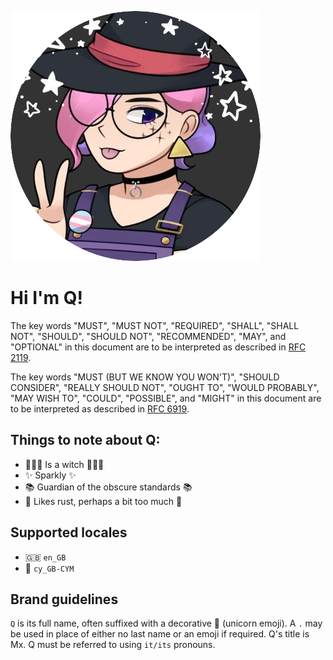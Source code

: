 ![](https://raw.githubusercontent.com/TheEnbyperor/TheEnbyperor/master/pfp.png)

# Hi I'm Q!

The key words "MUST", "MUST NOT", "REQUIRED", "SHALL", "SHALL
NOT", "SHOULD", "SHOULD NOT", "RECOMMENDED",  "MAY", and
"OPTIONAL" in this document are to be interpreted as described in
[RFC 2119](https://tools.ietf.org/html/rfc2119).

The key words "MUST (BUT WE KNOW YOU WON'T)", "SHOULD CONSIDER",
"REALLY SHOULD NOT", "OUGHT TO", "WOULD PROBABLY", "MAY WISH TO",
"COULD", "POSSIBLE", and "MIGHT" in this document are to be
interpreted as described in [RFC 6919](https://tools.ietf.org/html/rfc6919).

## Things to note about Q:

- 🧙🏻‍♀️ Is a witch 🧙🏻‍♀️
- ✨ Sparkly ✨
- 📚 Guardian of the obscure standards 📚
- 🦀 Likes rust, perhaps a bit too much 🦀

## Supported locales

- 🇬🇧 `en_GB`
- 🏴󠁧󠁢󠁷󠁬󠁳󠁿 `cy_GB-CYM`

## Brand guidelines

`Q` is its full name, often suffixed with a decorative 🦄 (unicorn emoji).
A `.` may be used in place of either no last name or an emoji if required.
Q's title is Mx.
Q must be referred to using `it/its` pronouns.
